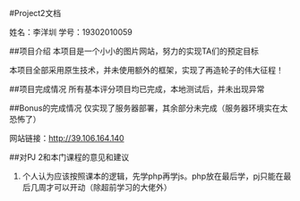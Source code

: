 #Project2文档

姓名：李洋圳
学号：19302010059

##项目介绍
本项目是一个小小的图片网站，努力的实现TA们的预定目标

本项目全部采用原生技术，并未使用额外的框架，实现了再造轮子的伟大征程！

##项目完成情况
所有基本评分项目均已完成，本地测试后，并未出现异常

##Bonus的完成情况
仅实现了服务器部署，其余部分未完成（服务器环境实在太恐怖了）

网站链接：http://39.106.164.140

##对PJ 2和本门课程的意见和建议
1. 个人认为应该按照课本的逻辑，先学php再学js。php放在最后学，pj只能在最后几周才可以开动（除超前学习的大佬外）